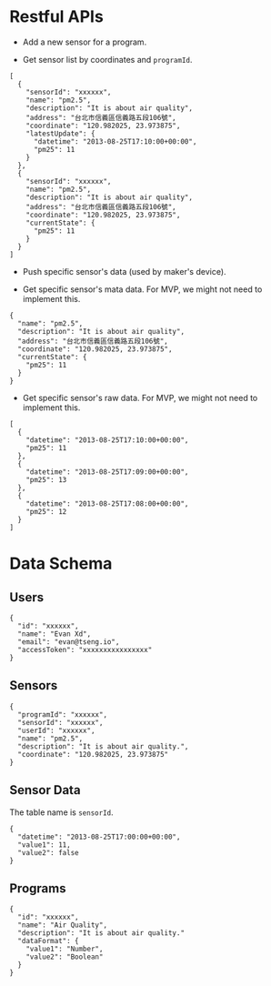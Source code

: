 # Restful APIs
* Add a new sensor for a program.

* Get sensor list by coordinates and `programId`.
```
[
  {
    "sensorId": "xxxxxx",
    "name": "pm2.5",
    "description": "It is about air quality",
    "address": "台北市信義區信義路五段106號",
    "coordinate": "120.982025, 23.973875",
    "latestUpdate": {
      "datetime": "2013-08-25T17:10:00+00:00",
      "pm25": 11
    }
  },
  {
    "sensorId": "xxxxxx",
    "name": "pm2.5",
    "description": "It is about air quality",
    "address": "台北市信義區信義路五段106號",
    "coordinate": "120.982025, 23.973875",
    "currentState": {
      "pm25": 11
    }
  }
]
```

* Push specific sensor's data (used by maker's device).

* Get specific sensor's mata data. For MVP, we might not need to implement this.
```
{
  "name": "pm2.5",
  "description": "It is about air quality",
  "address": "台北市信義區信義路五段106號",
  "coordinate": "120.982025, 23.973875",
  "currentState": {
    "pm25": 11
  }
}
```

* Get specific sensor's raw data. For MVP, we might not need to implement this.
```
[
  {
    "datetime": "2013-08-25T17:10:00+00:00",
    "pm25": 11
  },
  {
    "datetime": "2013-08-25T17:09:00+00:00",
    "pm25": 13
  },
  {
    "datetime": "2013-08-25T17:08:00+00:00",
    "pm25": 12
  }
]
```

# Data Schema
## Users
```
{
  "id": "xxxxxx",
  "name": "Evan Xd",
  "email": "evan@tseng.io",
  "accessToken": "xxxxxxxxxxxxxxxx"
}
```

## Sensors
```
{
  "programId": "xxxxxx",
  "sensorId": "xxxxxx",
  "userId": "xxxxxx",
  "name": "pm2.5",
  "description": "It is about air quality.",
  "coordinate": "120.982025, 23.973875"
}
```

## Sensor Data
The table name is `sensorId`.
```
{
  "datetime": "2013-08-25T17:00:00+00:00",
  "value1": 11,
  "value2": false
}
```

## Programs
```
{
  "id": "xxxxxx",
  "name": "Air Quality",
  "description": "It is about air quality."
  "dataFormat": {
    "value1": "Number",
    "value2": "Boolean"
  }
}
```
